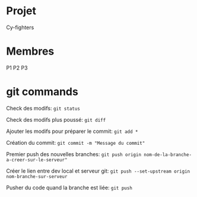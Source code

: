 # Projet
Cy-fighters

# Membres
P1
P2
P3

# git commands
Check des modifs:
`git status`

Check des modifs plus poussé:
`git diff`

Ajouter les modifs pour préparer le commit:
`git add *`

Création du commit:
`git commit -m "Message du commit"`

Premier push des nouvelles branches: 
`git push origin nom-de-la-branche-a-creer-sur-le-serveur"`

Créer le lien entre dev local et serveur git:
`git push --set-upstream origin nom-branche-sur-serveur`

Pusher du code quand la branche est liée: 
`git push`
